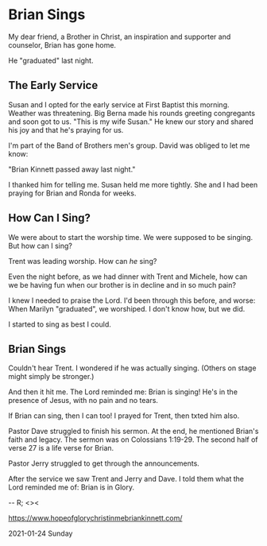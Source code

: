 # Brian Sings

My dear friend, a Brother in Christ,
an inspiration and supporter and counselor,
Brian has gone home.

He "graduated" last night.

## The Early Service

Susan and I opted for the early service at First Baptist this morning.
Weather was threatening. Big Berna made his rounds greeting congregants
and soon got to us. "This is my wife Susan." He knew our story
and shared his joy and that he's praying for us.

I'm part of the Band of Brothers men's group. David was obliged to
let me know:

"Brian Kinnett passed away last night."

I thanked him for telling me. Susan held me more tightly.
She and I had been praying for Brian and Ronda for weeks.

## How Can I Sing?

We were about to start the worship time. We were supposed to be singing.
But how can I sing?

Trent was leading worship. How can *he* sing?

Even the night before, as we had dinner with Trent and Michele, how can
we be having fun when our brother is in decline and in so much pain?

I knew I needed to praise the Lord.
I'd been through this before, and worse:
When Marilyn "graduated", we worshiped. I don't know how, but we did.

I started to sing as best I could.

## Brian Sings

Couldn't hear Trent.
I wondered if he was actually singing.
(Others on stage might simply be stronger.)

And then it hit me.
The Lord reminded me: Brian is singing!
He's in the presence of Jesus, with no pain and no tears.

If Brian can sing, then I can too!
I prayed for Trent, then txted him also.

Pastor Dave struggled to finish his sermon. At the end, he mentioned
Brian's faith and legacy. The sermon was on Colossians 1:19-29.
The second half of verse 27 is a life verse for Brian.

Pastor Jerry struggled to get through the announcements.

After the service we saw Trent and Jerry and Dave.
I told them what the Lord reminded me of: Brian is in Glory.

-- R; <><

https://www.hopeofglorychristinmebriankinnett.com/

2021-01-24 Sunday


